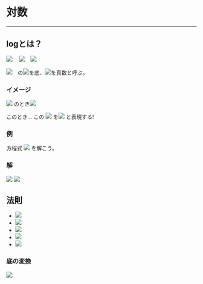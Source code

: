 # 対数

---

## logとは？
<img src="https://latex.codecogs.com/gif.latex?a^x=b"/>　
<img src="https://latex.codecogs.com/gif.latex?\leftarrow&space;\rightarrow"/>　<img src="https://latex.codecogs.com/gif.latex?x&space;=&space;log_a{b}"/>

<img src="https://latex.codecogs.com/gif.latex?x&space;=&space;log_a{b}"/>　の<img src="https://latex.codecogs.com/gif.latex?a"/>を底、<img src="https://latex.codecogs.com/gif.latex?b"/>を真数と呼ぶ。

### イメージ

<img src="https://latex.codecogs.com/gif.latex?ax=b"/>
のとき<img src="https://latex.codecogs.com/gif.latex?x=?"/>

このとき…
この
<img src="https://latex.codecogs.com/gif.latex?x"/>
を<img src="https://latex.codecogs.com/gif.latex?x=log_a{b}"/>
と表現する!


### 例
方程式
<img src="https://latex.codecogs.com/gif.latex?3x=5"/>
を解こう。

### 解

<img src="https://latex.codecogs.com/gif.latex?3x=5"/>

<img src="https://latex.codecogs.com/gif.latex?x=log_3{5}"/>


## 法則
- <img src="https://latex.codecogs.com/gif.latex?log_a{1}=0"/>
- <img src="https://latex.codecogs.com/gif.latex?log_a=1"/>
- <img src="https://latex.codecogs.com/gif.latex?log_a{M^r}=rlog_a{M}"/>
- <img src="https://latex.codecogs.com/gif.latex?log_a{M}+log_a{N}=log_a{MN}"/>
- <img src="https://latex.codecogs.com/gif.latex?log_a{M}-log_a{N}=log_a{\frac{M}{N}}"/>

### 底の変換

<img src="https://latex.codecogs.com/gif.latex?log_a{b}=\frac{log_c{b}}{log_c{a}}"/>

